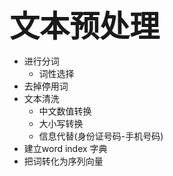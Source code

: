 <font size=10>**文本预处理**</font>



- 进行分词
  - 词性选择
- 去掉停用词
- 文本清洗
  - 中文数值转换
  - 大小写转换 
  - 信息代替(身份证号码-手机号码)
- 建立word index 字典
- 把词转化为序列向量





